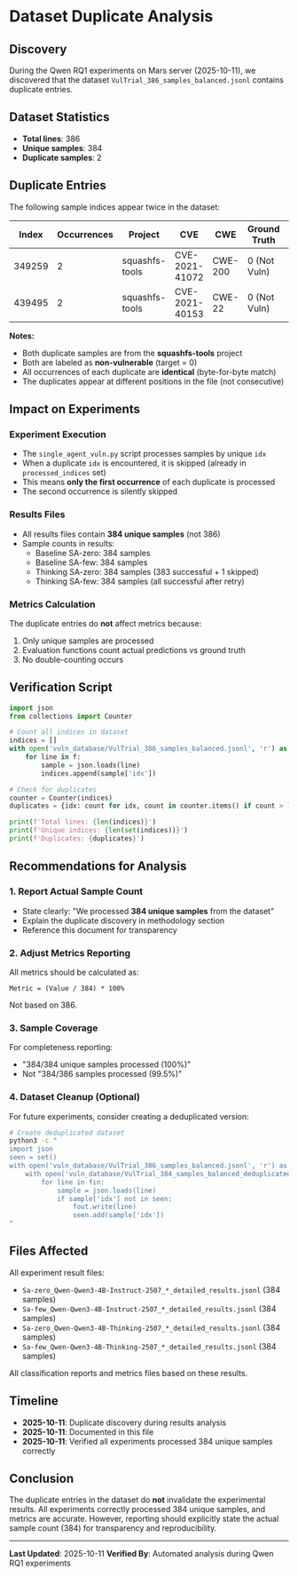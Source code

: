 # Dataset Duplicate Analysis

## Discovery

During the Qwen RQ1 experiments on Mars server (2025-10-11), we discovered that the dataset `VulTrial_386_samples_balanced.jsonl` contains duplicate entries.

## Dataset Statistics

- **Total lines**: 386
- **Unique samples**: 384
- **Duplicate samples**: 2

## Duplicate Entries

The following sample indices appear twice in the dataset:

| Index  | Occurrences | Project        | CVE            | CWE      | Ground Truth | Line Numbers |
|--------|-------------|----------------|----------------|----------|--------------|--------------|
| 349259 | 2           | squashfs-tools | CVE-2021-41072 | CWE-200  | 0 (Not Vuln) | 12, 79       |
| 439495 | 2           | squashfs-tools | CVE-2021-40153 | CWE-22   | 0 (Not Vuln) | 22, 75       |

**Notes:**
- Both duplicate samples are from the **squashfs-tools** project
- Both are labeled as **non-vulnerable** (target = 0)
- All occurrences of each duplicate are **identical** (byte-for-byte match)
- The duplicates appear at different positions in the file (not consecutive)

## Impact on Experiments

### Experiment Execution
- The `single_agent_vuln.py` script processes samples by unique `idx`
- When a duplicate `idx` is encountered, it is skipped (already in `processed_indices` set)
- This means **only the first occurrence** of each duplicate is processed
- The second occurrence is silently skipped

### Results Files
- All results files contain **384 unique samples** (not 386)
- Sample counts in results:
  - Baseline SA-zero: 384 samples
  - Baseline SA-few: 384 samples
  - Thinking SA-zero: 384 samples (383 successful + 1 skipped)
  - Thinking SA-few: 384 samples (all successful after retry)

### Metrics Calculation
The duplicate entries do **not** affect metrics because:
1. Only unique samples are processed
2. Evaluation functions count actual predictions vs ground truth
3. No double-counting occurs

## Verification Script

```python
import json
from collections import Counter

# Count all indices in dataset
indices = []
with open('vuln_database/VulTrial_386_samples_balanced.jsonl', 'r') as f:
    for line in f:
        sample = json.loads(line)
        indices.append(sample['idx'])

# Check for duplicates
counter = Counter(indices)
duplicates = {idx: count for idx, count in counter.items() if count > 1}

print(f'Total lines: {len(indices)}')
print(f'Unique indices: {len(set(indices))}')
print(f'Duplicates: {duplicates}')
```

## Recommendations for Analysis

### 1. Report Actual Sample Count
- State clearly: "We processed **384 unique samples** from the dataset"
- Explain the duplicate discovery in methodology section
- Reference this document for transparency

### 2. Adjust Metrics Reporting
All metrics should be calculated as:
```
Metric = (Value / 384) * 100%
```
Not based on 386.

### 3. Sample Coverage
For completeness reporting:
- "384/384 unique samples processed (100%)"
- Not "384/386 samples processed (99.5%)"

### 4. Dataset Cleanup (Optional)
For future experiments, consider creating a deduplicated version:
```bash
# Create deduplicated dataset
python3 -c "
import json
seen = set()
with open('vuln_database/VulTrial_386_samples_balanced.jsonl', 'r') as fin:
    with open('vuln_database/VulTrial_384_samples_balanced_deduplicated.jsonl', 'w') as fout:
        for line in fin:
            sample = json.loads(line)
            if sample['idx'] not in seen:
                fout.write(line)
                seen.add(sample['idx'])
"
```

## Files Affected

All experiment result files:
- `Sa-zero_Qwen-Qwen3-4B-Instruct-2507_*_detailed_results.jsonl` (384 samples)
- `Sa-few_Qwen-Qwen3-4B-Instruct-2507_*_detailed_results.jsonl` (384 samples)
- `Sa-zero_Qwen-Qwen3-4B-Thinking-2507_*_detailed_results.jsonl` (384 samples)
- `Sa-few_Qwen-Qwen3-4B-Thinking-2507_*_detailed_results.jsonl` (384 samples)

All classification reports and metrics files based on these results.

## Timeline

- **2025-10-11**: Duplicate discovery during results analysis
- **2025-10-11**: Documented in this file
- **2025-10-11**: Verified all experiments processed 384 unique samples correctly

## Conclusion

The duplicate entries in the dataset do **not** invalidate the experimental results. All experiments correctly processed 384 unique samples, and metrics are accurate. However, reporting should explicitly state the actual sample count (384) for transparency and reproducibility.

---

**Last Updated**: 2025-10-11
**Verified By**: Automated analysis during Qwen RQ1 experiments
